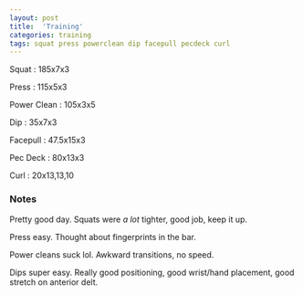 ```yaml
---
layout: post
title:  'Training'
categories: training
tags: squat press powerclean dip facepull pecdeck curl
---
```


Squat       :   185x7x3

Press       :   115x5x3

Power Clean :   105x3x5

Dip         :   35x7x3

Facepull    :   47.5x15x3

Pec Deck    :   80x13x3

Curl        :   20x13,13,10

### Notes

Pretty good day. Squats were _a lot_ tighter, good job, keep it up.

Press easy. Thought about fingerprints in the bar.

Power cleans suck lol. Awkward transitions, no speed.

Dips super easy. Really good positioning, good wrist/hand placement, good stretch on
anterior delt.
